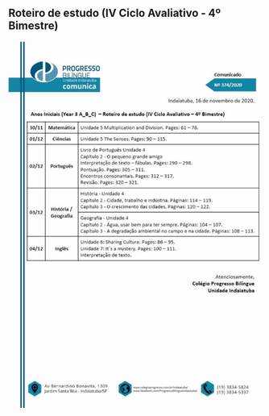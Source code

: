 ## Roteiro de estudo (IV Ciclo Avaliativo - 4º Bimestre)

![Roteiro de estudo - Ciclo Avaliativo](roteiro_estudo.jpeg)
